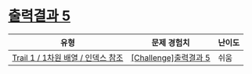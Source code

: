 # [출력결과 5](https://en.codetree.ai/trails/complete/curated-cards/challenge-reading-k201524)

|유형|문제 경험치|난이도|
|---|---|---|
|[Trail 1 / 1차원 배열 / 인덱스 참조](https://www.codetree.ai/trail-info/novice-low/)|[[Challenge]출력결과 5](https://www.codetree.ai/trails/complete/curated-cards/challenge-reading-k201524/)|쉬움|

